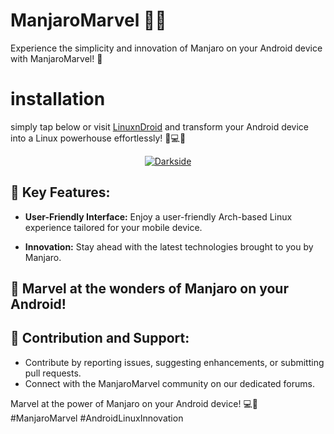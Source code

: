 # ManjaroMarvel 🌟🚀

Experience the simplicity and innovation of Manjaro on your Android device with ManjaroMarvel! 🐧
# installation
simply tap below or visit [LinuxnDroid](https://github.com/AryanVBW/LinuxDroid) and transform your Android device into a Linux powerhouse effortlessly! 🚀💻📱
<p align="center">  
   <a href="https://github.com/AryanVBW/LinuxDroid/tree/main#linuxdroid">
<img src="https://github.com/AryanVBW/ParrotSecurityOsForAndroid/releases/download/Gif/visithere.gif" alt="Darkside"></a></p>

## 🌟 Key Features:

- **User-Friendly Interface:** Enjoy a user-friendly Arch-based Linux experience tailored for your mobile device.

- **Innovation:** Stay ahead with the latest technologies brought to you by Manjaro.

## 🚀 Marvel at the wonders of Manjaro on your Android!

## 🤝 Contribution and Support:

- Contribute by reporting issues, suggesting enhancements, or submitting pull requests.
- Connect with the ManjaroMarvel community on our dedicated forums.

Marvel at the power of Manjaro on your Android device! 💻📱 #ManjaroMarvel #AndroidLinuxInnovation
